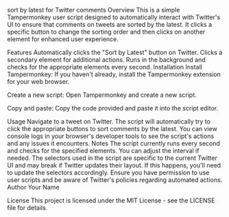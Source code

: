 sort by latest for Twitter comments
Overview
This is a simple Tampermonkey user script designed to automatically interact with Twitter's UI to ensure that comments on tweets are sorted by the latest. It clicks a specific button to change the sorting order and then clicks on another element for enhanced user experience.

Features
Automatically clicks the "Sort by Latest" button on Twitter.
Clicks a secondary element for additional actions.
Runs in the background and checks for the appropriate elements every second.
Installation
Install Tampermonkey: If you haven't already, install the Tampermonkey extension for your web browser.

Create a new script: Open Tampermonkey and create a new script.

Copy and paste: Copy the code provided and paste it into the script editor.


Usage
Navigate to a tweet on Twitter. The script will automatically try to click the appropriate buttons to sort comments by the latest.
You can view console logs in your browser's developer tools to see the script's actions and any issues it encounters.
Notes
The script currently runs every second and checks for the specified elements. You can adjust the interval if needed.
The selectors used in the script are specific to the current Twitter UI and may break if Twitter updates their layout. If this happens, you'll need to update the selectors accordingly.
Ensure you have permission to use user scripts and be aware of Twitter's policies regarding automated actions.
Author
Your Name

License
This project is licensed under the MIT License - see the LICENSE file for details.
